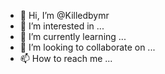 - 👋 Hi, I’m @Killedbymr
- 👀 I’m interested in ...
- 🌱 I’m currently learning ...
- 💞️ I’m looking to collaborate on ...
- 📫 How to reach me ...

<!---
Killedbymr/Killedbymr is a ✨ special ✨ repository because its `README.md` (this file) appears on your GitHub profile.
You can click the Preview link to take a look at your changes.
--->
